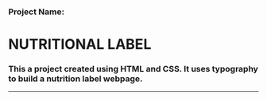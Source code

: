 ### Project Name: 
#  NUTRITIONAL LABEL
### This a project created using HTML and CSS. It uses typography to build a nutrition label webpage. 
<hr>
